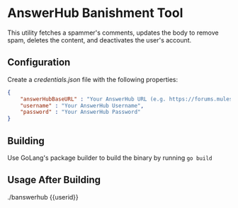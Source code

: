 # AnswerHub Banishment Tool

This utility fetches a spammer's comments, updates the body to remove spam, deletes the content, and deactivates the user's account.

## Configuration
Create a *credentials.json* file with the following properties:
```JSON
{
    "answerHubBaseURL" : "Your AnswerHub URL (e.g. https://forums.mulesoft.com)",
    "username" : "Your AnswerHub Username",
    "password" : "Your AnswerHub Password"
}
```
## Building
Use GoLang's package builder to build the binary by running
`go build`

## Usage After Building
./banswerhub {{userid}}